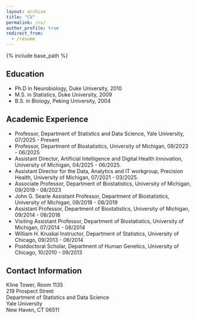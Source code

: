 ```yaml
---
layout: archive
title: "CV"
permalink: /cv/
author_profile: true
redirect_from:
  - /resume
---
```


{% include base_path %}

## Education

* Ph.D in Neurobiology, Duke University, 2010
* M.S. in Statistics, Duke University, 2009
* B.S. in Biology, Peking University, 2004

## Academic Experience

* Professor, Department of Statistics and Data Science, Yale University, 07/2025 - Present
* Professor, Department of Biostatistics, University of Michigan, 09/2023 - 06/2025
* Assistant Director, Artificial Intelligence and Digital Health Innovation, University of Michigan, 04/2025 - 06/2025.
* Assistant Director for the Data, Analytics and IT workgroup, Precision Health, University of Michigan, 07/2021 - 03/2025.
* Associate Professor, Department of Biostatistics, University of Michigan, 09/2019 - 08/2023
* John G. Searle Assistant Professor, Department of Biostatistics, University of Michigan, 09/2018 - 08/2019
* Assistant Professor, Department of Biostatistics, University of Michigan, 09/2014 - 08/2018
* Visiting Assistant Professor, Department of Biostatistics, University of Michigan, 07/2014 - 08/2014
* William H. Kruskal Instructor, Department of Statistics, University of Chicago, 09/2013 - 06/2014
* Postdoctoral Scholar, Department of Human Genetics, University of Chicago, 10/2010 - 09/2013
  
## Contact Information

Kline Tower, Room 1135\
219 Prospect Street\
Department of Statistics and Data Science\
Yale University\
New Haven, CT 06511
